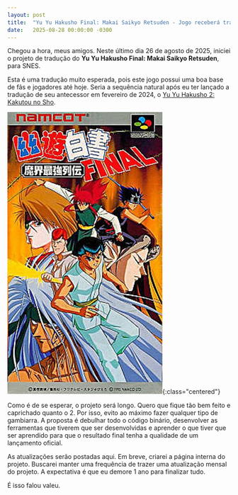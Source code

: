 ```yaml
---
layout: post
title:  "Yu Yu Hakusho Final: Makai Saikyo Retsuden - Jogo receberá tradução para português"
date:   2025-08-28 00:00:00 -0300
---
```


Chegou a hora, meus amigos. Neste último dia 26 de agosto de 2025, iniciei o projeto de tradução do **Yu Yu Hakusho Final: Makai Saikyo Retsuden**, para SNES.

Esta é uma tradução muito esperada, pois este jogo possui uma boa base de fãs e jogadores até hoje. Seria a sequência natural após eu ter lançado a tradução de seu antecessor em fevereiro de 2024, o [Yu Yu Hakusho 2: Kakutou no Sho](/_traducoes/snes-yu-yu-hakusho-kakutou-no-shou.markdown).

![Yu Yu Hakusho Final Box Cover](/img/projeto_yyh-final/yyh-final-cover.jpg){:class="centered"}

Como é de se esperar, o projeto será longo. Quero que fique tão bem feito e caprichado quanto o 2. Por isso, evito ao máximo fazer qualquer tipo de gambiarra. A proposta é debulhar todo o código binário, desenvolver as ferramentas que tiverem que ser desenvolvidas e aprender o que tiver que ser aprendido para que o resultado final tenha a qualidade de um lançamento oficial.

As atualizações serão postadas aqui. Em breve, criarei a página interna do projeto. Buscarei manter uma frequência de trazer uma atualização mensal do projeto. A expectativa é que eu demore 1 ano para finalizar tudo.

É isso falou valeu.